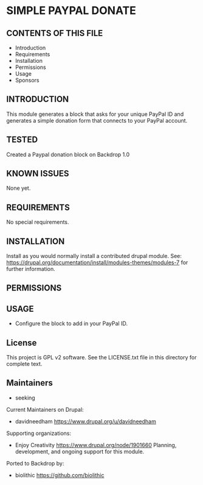 SIMPLE PAYPAL DONATE
===========

CONTENTS OF THIS FILE
---------------------

 - Introduction
 - Requirements
 - Installation
 - Permissions
 - Usage
 - Sponsors

INTRODUCTION
------------

This module generates a block that asks for your unique PayPal ID and generates a simple donation form that connects to your PayPal account.

TESTED
-----

Created a Paypal donation block on Backdrop 1.0


KNOWN ISSUES
---------------------

None yet.


REQUIREMENTS
------------

No special requirements.

INSTALLATION
------------

 Install as you would normally install a contributed drupal module. See:
   https://drupal.org/documentation/install/modules-themes/modules-7
   for further information.

PERMISSIONS
------------

USAGE
-----

* Configure the block to add in your PayPal ID.

License
-------

This project is GPL v2 software. See the LICENSE.txt file in this directory for
complete text.

Maintainers
-----------

- seeking

Current Maintainers on Drupal:

 - davidneedham <https://www.drupal.org/u/davidneedham>

Supporting organizations: 
 - Enjoy Creativity <https://www.drupal.org/node/1901660>
Planning, development, and ongoing support for this module.
 
Ported to Backdrop by:

 - biolithic <https://github.com/biolithic>